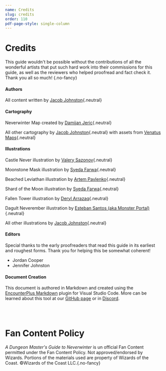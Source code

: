 ```yaml
---
name: Credits
slug: credits
order: 110
pdf-page-style: single-column
---
```


# Credits

This guide wouldn't be possible without the contributions of all the wonderful artists that put such hard work into their commissions for this guide, as well as the reviewers who helped proofread and fact check it. Thank you all so much! {.no-fancy}

#### Authors

All content written by [Jacob Johnston](https://inchoatethoughts.com){.neutral}

#### Cartography

Neverwinter Map created by [Damijan Jeric](https://www.fiverr.com/damijan){.neutral}

All other cartography by [Jacob Johnston](https://inchoatethoughts.com){.neutral} with assets from [Venatus Maps](https://www.venatusmaps.com){.neutral}

#### Illustrations

Castle Never illustration by [Valery Sazonov](https://www.fiverr.com/valeryse){.neutral}

Moonstone Mask illustration by [Syeda Farwa](https://www.fiverr.com/syedafarrwa){.neutral}

Beached Leviathan illustration by [Artem Pavlenko](https://www.fiverr.com/inbox/skiho_){.neutral}

Shard of the Moon illustration by [Syeda Farwa](https://www.fiverr.com/syedafarrwa){.neutral}

Fallen Tower illustration by [Deryl Arrazaq](https://www.fiverr.com/derylarrazaq){.neutral}

Dagult Neverember illustration by [Esteban Santos (aka Monster Portal)](https://www.patreon.com/monsterportal){.neutral}

All other illustrations by [Jacob Johnston](https://inchoatethoughts.com){.neutral}

#### Editors

Special thanks to the early proofreaders that read this guide in its earliest and roughest forms. Thank you for helping this be somewhat coherent!
- Jordan Cooper
- Jennifer Johnston

#### Document Creation
This document is authored in Markdown and created using the [EncounterPlus Markdown](https://marketplace.visualstudio.com/items?itemName=JacobJohnston.encounterplus-markdown) plugin for Visual Studio Code. More can be learned about this tool at our [GitHub page](https://github.com/encounterplus/module-packer) or in [Discord](https://discord.gg/68sQ97Py).

<br /><br />

# Fan Content Policy 

*A Dungeon Master's Guide to Neverwinter* is un official Fan Content permitted under the Fan Content Policy. Not approved/endorsed by Wizards. Portions of the materials used are property of Wizards of the Coast. ©Wizards of the Coast LLC.{.no-fancy}
